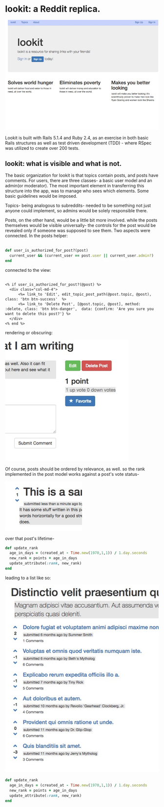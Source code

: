 # lookit: a Reddit replica.

![landing screen](/app/assets/images/landing-lookit.jpg)

Lookit is built with Rails 5.1.4 and Ruby 2.4, as an exercise in both basic Rails structures as well as test driven development (TDD) - where RSpec was utilized to create over 200 tests.

## lookit: what is visible and what is not.

The basic organization for lookit is that topics contain posts, and posts have comments. For users, there are three classes- a basic user model and an admin(or moderator). The most important element in transferring this structure into the app, was to manage who sees which elements. Some basic guidelines would be imposed.

Topics- being analogous to subreddits- needed to be something not just anyone could implement, so admins would be solely responsible there.

Posts, on the other hand, would be a little bit more involved. while the posts themselves would be visible universally- the controls for the post would be revealed only if someone was supposed to see them. Two aspects were connected. In the posts helper:

```ruby

def user_is_authorized_for_post?(post)
  current_user && (current_user == post.user || current_user.admin?)
end
```

connected to the view:

```erb

<% if user_is_authorized_for_post?(@post) %>
  <div class="col-md-4">
      <%= link_to 'Edit', edit_topic_post_path(@post.topic, @post), class: 'btn btn-success'  %>
      <%= link_to 'Delete Post', [@post.topic, @post], method: :delete, class: 'btn btn-danger',  data: {confirm: 'Are you sure you want to delete this post?'} %>
  </div>
<% end %>
```

rendering or obscuring:

![post buttons](/app/assets/images/postbuttons.jpg)

Of course, posts should be ordered by relevance, as well. so the rank  implemented in the post model works against a post's vote status-

![vote buttons](/app/assets/images/votebuttons.jpg)

 over that post's lifetime-

 ```ruby
 def update_rank
   age_in_days = (created_at - Time.new(1970,1,1)) / 1.day.seconds
   new_rank = points + age_in_days
   update_attribute(:rank, new_rank)
 end
 ```

 leading to a list like so:

![ordered posts](/app/assets/images/topic-posts.jpg)

```ruby
def update_rank
  age_in_days = (created_at - Time.new(1970,1,1)) / 1.day.seconds
  new_rank = points + age_in_days
  update_attribute(:rank, new_rank)
end
```
